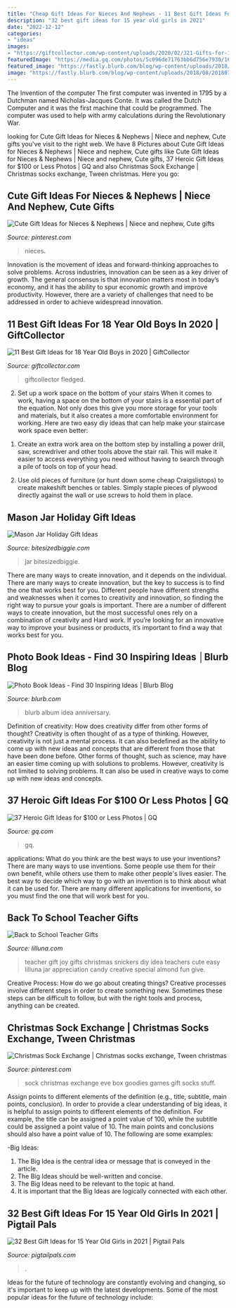 ```yaml
---
title: "Cheap Gift Ideas For Nieces And Nephews - 11 Best Gift Ideas For 18 Year Old Boys In 2020"
description: "32 best gift ideas for 15 year old girls in 2021"
date: "2022-12-12"
categories:
- "ideas"
images:
- "https://giftcollector.com/wp-content/uploads/2020/02/J21-Gifts-for-18-year-old-Boys-5-5.jpg"
featuredImage: "https://media.gq.com/photos/5c096de71763bb6d756e7930/16:9/pass/gallery-gift-guide-gq-gifts-under-100-3x2.jpg"
featured_image: "https://fastly.blurb.com/blog/wp-content/uploads/2018/08/20180731_SeptemberBlogImages_v1-SEO29_06.jpg"
image: "https://fastly.blurb.com/blog/wp-content/uploads/2018/08/20180731_SeptemberBlogImages_v1-SEO29_06.jpg"
---
```



The Invention of the computer
The first computer was invented in 1795 by a Dutchman named Nicholas-Jacques Conte. It was called the Dutch Computer and it was the first machine that could be programmed. The computer was used to help with army calculations during the Revolutionary War.

	

		
looking for Cute Gift Ideas for Nieces &amp; Nephews | Niece and nephew, Cute gifts you've visit to the right web. We have 8 Pictures about Cute Gift Ideas for Nieces &amp; Nephews | Niece and nephew, Cute gifts like Cute Gift Ideas for Nieces &amp; Nephews | Niece and nephew, Cute gifts, 37 Heroic Gift Ideas for $100 or Less Photos | GQ and also Christmas Sock Exchange | Christmas socks exchange, Tween christmas. Here you go:
		
    
## Cute Gift Ideas For Nieces &amp; Nephews | Niece And Nephew, Cute Gifts

<img loading=lazy src="https://i.pinimg.com/736x/31/b1/c7/31b1c72ea4942eb7c30a6db923a2553b.jpg" onerror="this.onerror=null;this.src='https://tse3.mm.bing.net/th?id=OIP.S44pHLLPoY3joA7K5V4kOQHaLH&amp;pid=15.1';" alt="Cute Gift Ideas for Nieces &amp; Nephews | Niece and nephew, Cute gifts">

_Source: pinterest.com_

>nieces. 

	

Innovation is the movement of ideas and forward-thinking approaches to solve problems. Across industries, innovation can be seen as a key driver of growth. The general consensus is that innovation matters most in today’s economy, and it has the ability to spur economic growth and improve productivity. However, there are a variety of challenges that need to be addressed in order to achieve widespread innovation.

    
## 11 Best Gift Ideas For 18 Year Old Boys In 2020 | GiftCollector

<img loading=lazy src="https://giftcollector.com/wp-content/uploads/2020/02/J21-Gifts-for-18-year-old-Boys-5-5.jpg" onerror="this.onerror=null;this.src='https://tse3.mm.bing.net/th?id=OIP.RmBJQFdU9Z5XI6Xv1CidNwHaLH&amp;pid=15.1';" alt="11 Best Gift Ideas for 18 Year Old Boys in 2020 | GiftCollector">

_Source: giftcollector.com_

>giftcollector fledged. 

	

2) Set up a work space on the bottom of your stairs
When it comes to work, having a space on the bottom of your stairs is a essential part of the equation. Not only does this give you more storage for your tools and materials, but it also creates a more comfortable environment for working. Here are two easy diy ideas that can help make your staircase work space even better:
1. Create an extra work area on the bottom step by installing a power drill, saw, screwdriver and other tools above the stair rail. This will make it easier to access everything you need without having to search through a pile of tools on top of your head.

2. Use old pieces of furniture (or hunt down some cheap Craigslistops) to create makeshift benches or tables. Simply staple pieces of plywood directly against the wall or use screws to hold them in place.

    
## Mason Jar Holiday Gift Ideas

<img loading=lazy src="https://bitesizedbiggie.com/wp-content/uploads/2015/12/DIY-Mason-Jar-Gift-Ideas-all-easily-DIY-able.jpg" onerror="this.onerror=null;this.src='https://tse2.mm.bing.net/th?id=OIP.5TqG8-GsPdFihA0RBHLDdwHaKt&amp;pid=15.1';" alt="Mason Jar Holiday Gift Ideas">

_Source: bitesizedbiggie.com_

>jar bitesizedbiggie. 

	

There are many ways to create innovation, and it depends on the individual.
There are many ways to create innovation, but the key to success is to find the one that works best for you. Different people have different strengths and weaknesses when it comes to creativity and innovation, so finding the right way to pursue your goals is important. There are a number of different ways to create innovation, but the most successful ones rely on a combination of creativity and Hard work. If you’re looking for an innovative way to improve your business or products, it’s important to find a way that works best for you.

    
## Photo Book Ideas - Find 30 Inspiring Ideas │Blurb Blog

<img loading=lazy src="https://fastly.blurb.com/blog/wp-content/uploads/2018/08/20180731_SeptemberBlogImages_v1-SEO29_06.jpg" onerror="this.onerror=null;this.src='https://tse3.mm.bing.net/th?id=OIP.OUKLI0saPlcFvezi509unAHaEV&amp;pid=15.1';" alt="Photo Book Ideas - Find 30 Inspiring Ideas │Blurb Blog">

_Source: blurb.com_

>blurb album idea anniversary. 

	

Definition of creativity: How does creativity differ from other forms of thought?
Creativity is often thought of as a type of thinking. However, creativity is not just a mental process. It can also bedefined as the ability to come up with new ideas and concepts that are different from those that have been done before. Other forms of thought, such as science, may have an easier time coming up with solutions to problems. However, creativity is not limited to solving problems. It can also be used in creative ways to come up with new ideas and concepts.

    
## 37 Heroic Gift Ideas For $100 Or Less Photos | GQ

<img loading=lazy src="https://media.gq.com/photos/5c096de71763bb6d756e7930/16:9/pass/gallery-gift-guide-gq-gifts-under-100-3x2.jpg" onerror="this.onerror=null;this.src='https://tse3.mm.bing.net/th?id=OIP.FD0OOO41Z2WiK7oxbBr9MwHaEK&amp;pid=15.1';" alt="37 Heroic Gift Ideas for $100 or Less Photos | GQ">

_Source: gq.com_

>gq. 

	

applications: What do you think are the best ways to use your inventions?
There are many ways to use inventions. Some people use them for their own benefit, while others use them to make other people's lives easier. The best way to decide which way to go with an invention is to think about what it can be used for. There are many different applications for inventions, so you must find the one that will work best for you.

    
## Back To School Teacher Gifts

<img loading=lazy src="https://lilluna.com/wp-content/uploads/2013/08/Cute-and-Easy-Snickers-and-Joy-Teacher-Gift-on-lilluna.com-teachergift.jpg" onerror="this.onerror=null;this.src='https://tse3.mm.bing.net/th?id=OIP.zXdajaIYpyVhmtJqYScEogHaLH&amp;pid=15.1';" alt="Back to School Teacher Gifts">

_Source: lilluna.com_

>teacher gift joy gifts christmas snickers diy idea teachers cute easy lilluna jar appreciation candy creative special almond fun give. 

	

Creative Process: How do we go about creating things?
Creative processes involve different steps in order to create something new. Sometimes these steps can be difficult to follow, but with the right tools and process, anything can be created.

    
## Christmas Sock Exchange | Christmas Socks Exchange, Tween Christmas

<img loading=lazy src="https://i.pinimg.com/originals/61/eb/4a/61eb4a73c381c4181965bccb829ec6c6.jpg" onerror="this.onerror=null;this.src='https://tse4.mm.bing.net/th?id=OIP.rpy7EHiXBcICQDfXh1flhQHaFj&amp;pid=15.1';" alt="Christmas Sock Exchange | Christmas socks exchange, Tween christmas">

_Source: pinterest.com_

>sock christmas exchange eve box goodies games gift socks stuff. 

	

Assign points to different elements of the definition (e.g., title, subtitle, main points, conclusion).
In order to provide a clear understanding of big ideas, it is helpful to assign points to different elements of the definition. For example, the title can be assigned a point value of 100, while the subtitle could be assigned a point value of 10. The main points and conclusions should also have a point value of 10. 
The following are some examples: 

-Big Ideas: 
1) The Big Idea is the central idea or message that is conveyed in the article. 
2) The Big Ideas should be well-written and concise. 
3) The Big Ideas need to be relevant to the topic at hand. 
4) It is important that the Big Ideas are logically connected with each other.

    
## 32 Best Gift Ideas For 15 Year Old Girls In 2021 | Pigtail Pals

<img loading=lazy src="https://pigtailpals.com/wp-content/uploads/2019/06/15-Year-Old-Girl-Gifts.png" onerror="this.onerror=null;this.src='https://tse1.mm.bing.net/th?id=OIP.bPPBNWVBsJmjaczuKKkkSQHaMW&amp;pid=15.1';" alt="32 Best Gift Ideas for 15 Year Old Girls in 2021 | Pigtail Pals">

_Source: pigtailpals.com_

>. 

	

Ideas for the future of technology are constantly evolving and changing, so it's important to keep up with the latest developments. Some of the most popular ideas for the future of technology include: 

